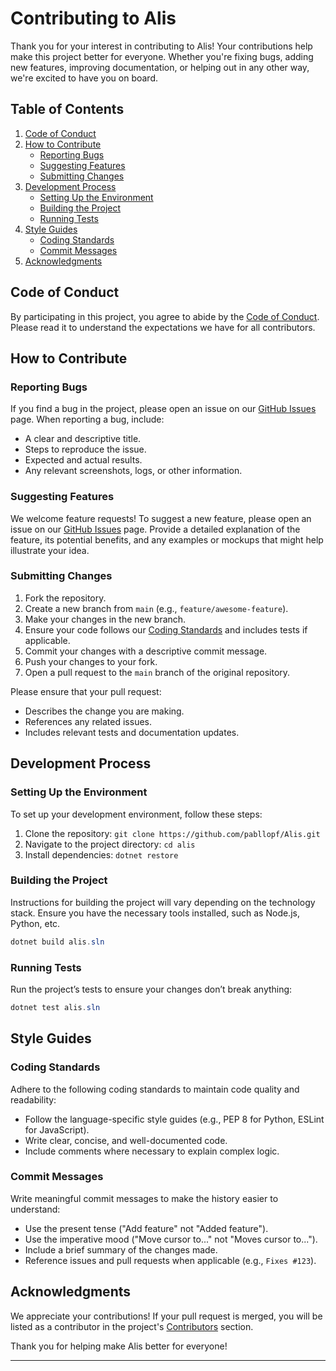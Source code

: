 # Contributing to Alis

Thank you for your interest in contributing to Alis! Your contributions help make this project better for everyone. Whether you're fixing bugs, adding new features, improving documentation, or helping out in any other way, we're excited to have you on board.

## Table of Contents

1. [Code of Conduct](#code-of-conduct)
2. [How to Contribute](#how-to-contribute)
   - [Reporting Bugs](#reporting-bugs)
   - [Suggesting Features](#suggesting-features)
   - [Submitting Changes](#submitting-changes)
3. [Development Process](#development-process)
   - [Setting Up the Environment](#setting-up-the-environment)
   - [Building the Project](#building-the-project)
   - [Running Tests](#running-tests)
4. [Style Guides](#style-guides)
   - [Coding Standards](#coding-standards)
   - [Commit Messages](#commit-messages)
5. [Acknowledgments](#acknowledgments)

## Code of Conduct

By participating in this project, you agree to abide by the [Code of Conduct](CODE_OF_CONDUCT.md). Please read it to understand the expectations we have for all contributors.

## How to Contribute

### Reporting Bugs

If you find a bug in the project, please open an issue on our [GitHub Issues](https://github.com/username/alis/issues) page. When reporting a bug, include:

- A clear and descriptive title.
- Steps to reproduce the issue.
- Expected and actual results.
- Any relevant screenshots, logs, or other information.

### Suggesting Features

We welcome feature requests! To suggest a new feature, please open an issue on our [GitHub Issues](https://github.com/username/alis/issues) page. Provide a detailed explanation of the feature, its potential benefits, and any examples or mockups that might help illustrate your idea.

### Submitting Changes

1. Fork the repository.
2. Create a new branch from `main` (e.g., `feature/awesome-feature`).
3. Make your changes in the new branch.
4. Ensure your code follows our [Coding Standards](#coding-standards) and includes tests if applicable.
5. Commit your changes with a descriptive commit message.
6. Push your changes to your fork.
7. Open a pull request to the `main` branch of the original repository.

Please ensure that your pull request:

- Describes the change you are making.
- References any related issues.
- Includes relevant tests and documentation updates.

## Development Process

### Setting Up the Environment

To set up your development environment, follow these steps:

1. Clone the repository: `git clone https://github.com/pabllopf/Alis.git`
2. Navigate to the project directory: `cd alis`
3. Install dependencies: `dotnet restore`

### Building the Project

Instructions for building the project will vary depending on the technology stack. Ensure you have the necessary tools installed, such as Node.js, Python, etc.

```cs
dotnet build alis.sln
```

### Running Tests

Run the project’s tests to ensure your changes don’t break anything:

```cs
dotnet test alis.sln
```

## Style Guides

### Coding Standards

Adhere to the following coding standards to maintain code quality and readability:

- Follow the language-specific style guides (e.g., PEP 8 for Python, ESLint for JavaScript).
- Write clear, concise, and well-documented code.
- Include comments where necessary to explain complex logic.

### Commit Messages

Write meaningful commit messages to make the history easier to understand:

- Use the present tense ("Add feature" not "Added feature").
- Use the imperative mood ("Move cursor to..." not "Moves cursor to...").
- Include a brief summary of the changes made.
- Reference issues and pull requests when applicable (e.g., `Fixes #123`).

## Acknowledgments

We appreciate your contributions! If your pull request is merged, you will be listed as a contributor in the project's [Contributors](https://github.com/username/alis/graphs/contributors) section.

Thank you for helping make Alis better for everyone!

---
